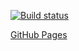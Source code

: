 [![Build status](https://ci.appveyor.com/api/projects/status/ci0heqec06w91chs/branch/main?svg=true)](https://ci.appveyor.com/project/Maksim-Kvashnin/ahj-hw2/branch/main)

[GitHub Pages](https://maksim-kvashnin.github.io/ahj-hw2/)
